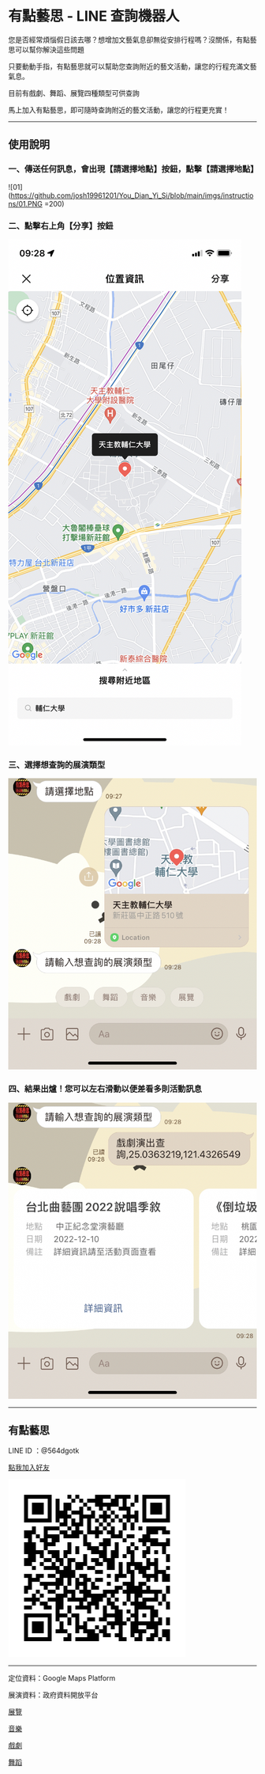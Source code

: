 # 有點藝思 - LINE 查詢機器人

您是否經常煩惱假日該去哪？想增加文藝氣息卻無從安排行程嗎？沒關係，有點藝思可以幫你解決這些問題

只要動動手指，有點藝思就可以幫助您查詢附近的藝文活動，讓您的行程充滿文藝氣息。

目前有戲劇、舞蹈、展覽四種類型可供查詢

馬上加入有點藝思，即可隨時查詢附近的藝文活動，讓您的行程更充實！

---

## 使用說明

### 一、傳送任何訊息，會出現【請選擇地點】按鈕，點擊【請選擇地點】
![01](https://github.com/josh19961201/You_Dian_Yi_Si/blob/main/imgs/instructions/01.PNG =200)

### 二、點擊右上角【分享】按鈕
![02](https://github.com/josh19961201/You_Dian_Yi_Si/blob/main/imgs/instructions/02.PNG)

### 三、選擇想查詢的展演類型
![03](https://github.com/josh19961201/You_Dian_Yi_Si/blob/main/imgs/instructions/03.PNG)

### 四、結果出爐！您可以左右滑動以便差看多則活動訊息
![04](https://github.com/josh19961201/You_Dian_Yi_Si/blob/main/imgs/instructions/04.PNG)

---

## 有點藝思

LINE ID ：@564dgotk


[點我加入好友](https://lin.ee/l2NORCX)

![有點藝思](./QR%20code.png)

---

定位資料：Google Maps Platform

展演資料：政府資料開放平台

[展覽](https://data.gov.tw/dataset/6012)

[音樂](https://data.gov.tw/dataset/6017)

[戲劇](https://data.gov.tw/dataset/6016)

[舞蹈](https://data.gov.tw/dataset/6015)


